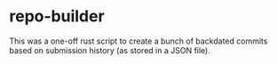 # repo-builder

This was a one-off rust script to create a bunch of backdated commits based on submission history (as stored in a JSON file).
